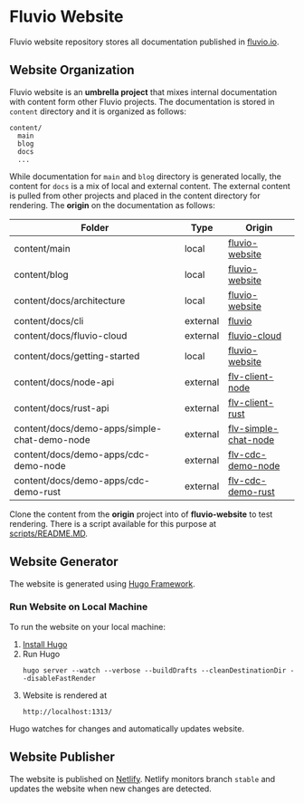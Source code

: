 # Fluvio Website

Fluvio website repository stores all documentation published in [fluvio.io](https://fluvio.io).


## Website Organization 

Fluvio website is an **umbrella project** that mixes internal documentation with content form other Fluvio projects. The documentation is stored in `content` directory and it is organized as follows:

```
content/
  main
  blog
  docs
  ...
```

While documentation for `main` and `blog` directory is generated locally, the content for `docs` is a mix of local and external content. The external content is pulled from other projects and placed in the content directory for rendering. The **origin** on the documentation as follows:

|           Folder              |   Type   |         Origin        |
|-------------------------------|----------|-----------------------|
| content/main                  | local    | [fluvio-website](https://github.com/infinyon/fluvio-website) |
| content/blog                  | local    | [fluvio-website](https://github.com/infinyon/fluvio-website) |
| content/docs/architecture     | local    | [fluvio-website](https://github.com/infinyon/fluvio-website) |
| content/docs/cli              | external | [fluvio](https://github.com/infinyon/fluvio) |
| content/docs/fluvio-cloud     | external | [fluvio-cloud](https://github.com/infinyon/fluvio-cloud) |
| content/docs/getting-started  | local    | [fluvio-website](https://github.com/infinyon/fluvio-website)  |
| content/docs/node-api         | external | [flv-client-node](https://github.com/infinyon/flv-client-node)  |
| content/docs/rust-api         | external | [flv-client-rust](https://github.com/infinyon/flv-client-rust)  |
| content/docs/demo-apps/simple-chat-demo-node         | external | [flv-simple-chat-node](https://github.com/infinyon/flv-simple-chat-demo-node)  |
| content/docs/demo-apps/cdc-demo-node         | external | [flv-cdc-demo-node](https://github.com/infinyon/flv-cdc-demo-node)  |
| content/docs/demo-apps/cdc-demo-rust         | external | [flv-cdc-demo-rust](https://github.com/infinyon/flv-cdc-demo-rust)  |

Clone the content from the **origin** project into of **fluvio-website** to test rendering. There is a script available for this purpose at [scripts/README.MD](./scripts/README.MD).

## Website Generator

The website is generated using [Hugo Framework](https://gohugo.io/). 

### Run Website on Local Machine

To run the website on your local machine:

1. [Install Hugo](https://gohugo.io/getting-started/installing/)
2. Run Hugo
    ```
    hugo server --watch --verbose --buildDrafts --cleanDestinationDir --disableFastRender
    ```
3. Website is rendered at
    ```
    http://localhost:1313/
    ```

Hugo watches for changes and automatically updates website.


## Website Publisher

The website is published on [Netlify](https://www.netlify.com/). Netlify monitors branch `stable` and updates the website when new changes are detected.
